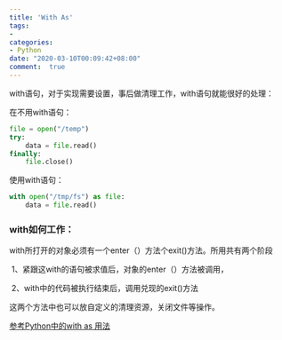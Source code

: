 ```yaml
---
title: 'With As'
tags: 
- 
categories: 
- Python
date: "2020-03-10T00:09:42+08:00"
comment:  true  
---
```


 with语句，对于实现需要设置，事后做清理工作，with语句就能很好的处理：

在不用with语句：

```python
file = open("/temp")
try:
	data = file.read()
finally:
    file.close()
```

使用with语句：

```python
with open("/tmp/fs") as file:
    data = file.read()
```

### with如何工作：

​	with所打开的对象必须有一个enter（）方法个exit()方法。所用共有两个阶段

​	1、紧跟这with的语句被求值后，对象的enter（）方法被调用，

​     2、with中的代码被执行结束后，调用兑现的exit()方法

这两个方法中也可以放自定义的清理资源，关闭文件等操作。

[参考Python中的with as 用法](https://www.jianshu.com/p/c00df845323c)